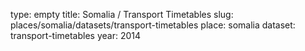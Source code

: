 type: empty
title: Somalia / Transport Timetables
slug: places/somalia/datasets/transport-timetables
place: somalia
dataset: transport-timetables
year: 2014
